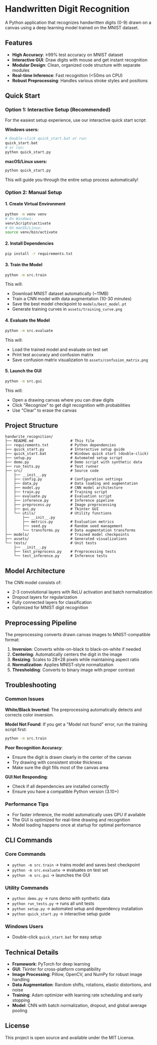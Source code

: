 # Handwritten Digit Recognition

A Python application that recognizes handwritten digits (0-9) drawn on a canvas using a deep learning model trained on the MNIST dataset.

## Features

- **High Accuracy**: ≥99% test accuracy on MNIST dataset
- **Interactive GUI**: Draw digits with mouse and get instant recognition
- **Modular Design**: Clean, organized code structure with separate modules
- **Real-time Inference**: Fast recognition (<50ms on CPU)
- **Robust Preprocessing**: Handles various stroke styles and positions

## Quick Start

### Option 1: Interactive Setup (Recommended)
For the easiest setup experience, use our interactive quick start script:

**Windows users:**
```bash
# Double-click quick_start.bat or run:
quick_start.bat
# or run:
python quick_start.py
```

**macOS/Linux users:**
```bash
python quick_start.py
```

This will guide you through the entire setup process automatically!

### Option 2: Manual Setup

#### 1. Create Virtual Environment
```bash
python -m venv venv
# On Windows:
venv\Scripts\activate
# On macOS/Linux:
source venv/bin/activate
```

#### 2. Install Dependencies
```bash
pip install -r requirements.txt
```

#### 3. Train the Model
```bash
python -m src.train
```
This will:
- Download MNIST dataset automatically (~11MB)
- Train a CNN model with data augmentation (10-30 minutes)
- Save the best model checkpoint to `models/best_model.pt`
- Generate training curves in `assets/training_curve.png`

#### 4. Evaluate the Model
```bash
python -m src.evaluate
```
This will:
- Load the trained model and evaluate on test set
- Print test accuracy and confusion matrix
- Save confusion matrix visualization to `assets/confusion_matrix.png`

#### 5. Launch the GUI
```bash
python -m src.gui
```
This will:
- Open a drawing canvas where you can draw digits
- Click "Recognize" to get digit recognition with probabilities
- Use "Clear" to erase the canvas

## Project Structure

```
handwrite_recognition/
├── README.md                 # This file
├── requirements.txt          # Python dependencies
├── quick_start.py            # Interactive setup guide
├── quick_start.bat           # Windows quick start (double-click)
├── setup.py                  # Automated setup script
├── demo.py                   # Demo script with synthetic data
├── run_tests.py              # Test runner
├── src/                      # Source code
│   ├── __init__.py
│   ├── config.py             # Configuration settings
│   ├── data.py               # Data loading and augmentation
│   ├── model.py              # CNN model architecture
│   ├── train.py              # Training script
│   ├── evaluate.py           # Evaluation script
│   ├── inference.py          # Inference pipeline
│   ├── preprocess.py         # Image preprocessing
│   ├── gui.py                # Tkinter GUI
│   └── utils/                # Utility functions
│       ├── __init__.py
│       ├── metrics.py        # Evaluation metrics
│       ├── seed.py           # Random seed management
│       └── transforms.py     # Data augmentation transforms
├── models/                   # Trained model checkpoints
├── assets/                   # Generated visualizations
└── tests/                    # Unit tests
    ├── __init__.py
    ├── test_preprocess.py    # Preprocessing tests
    └── test_inference.py     # Inference tests
```

## Model Architecture

The CNN model consists of:
- 2-3 convolutional layers with ReLU activation and batch normalization
- Dropout layers for regularization
- Fully connected layers for classification
- Optimized for MNIST digit recognition

## Preprocessing Pipeline

The preprocessing converts drawn canvas images to MNIST-compatible format:
1. **Inversion**: Converts white-on-black to black-on-white if needed
2. **Centering**: Automatically centers the digit in the image
3. **Resizing**: Scales to 28×28 pixels while maintaining aspect ratio
4. **Normalization**: Applies MNIST-style normalization
5. **Thresholding**: Converts to binary image with proper contrast

## Troubleshooting

### Common Issues

**White/Black Inverted**: The preprocessing automatically detects and corrects color inversion.

**Model Not Found**: If you get a "Model not found" error, run the training script first:
```bash
python -m src.train
```

**Poor Recognition Accuracy**: 
- Ensure the digit is drawn clearly in the center of the canvas
- Try drawing with consistent stroke thickness
- Make sure the digit fills most of the canvas area

**GUI Not Responding**: 
- Check if all dependencies are installed correctly
- Ensure you have a compatible Python version (3.10+)

### Performance Tips

- For faster inference, the model automatically uses GPU if available
- The GUI is optimized for real-time drawing and recognition
- Model loading happens once at startup for optimal performance

## CLI Commands

### Core Commands
* `python -m src.train` → trains model and saves best checkpoint
* `python -m src.evaluate` → evaluates on test set  
* `python -m src.gui` → launches the GUI

### Utility Commands
* `python demo.py` → runs demo with synthetic data
* `python run_tests.py` → runs all unit tests
* `python setup.py` → automated setup and dependency installation
* `python quick_start.py` → interactive setup guide

### Windows Users
* Double-click `quick_start.bat` for easy setup

## Technical Details

- **Framework**: PyTorch for deep learning
- **GUI**: Tkinter for cross-platform compatibility
- **Image Processing**: Pillow, OpenCV, and NumPy for robust image handling
- **Data Augmentation**: Random shifts, rotations, elastic distortions, and noise
- **Training**: Adam optimizer with learning rate scheduling and early stopping
- **Model**: CNN with batch normalization, dropout, and global average pooling

## License

This project is open source and available under the MIT License.

